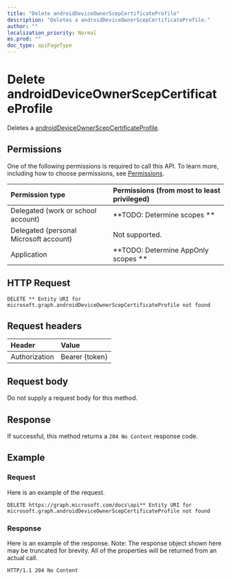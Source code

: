 ```yaml
---
title: "Delete androidDeviceOwnerScepCertificateProfile"
description: "Deletes a androidDeviceOwnerScepCertificateProfile."
author: ""
localization_priority: Normal
ms.prod: ""
doc_type: apiPageType
---
```


# Delete androidDeviceOwnerScepCertificateProfile

Deletes a [androidDeviceOwnerScepCertificateProfile](../resources/androiddeviceownerscepcertificateprofile.md).

## Permissions
One of the following permissions is required to call this API. To learn more, including how to choose permissions, see [Permissions](/concepts/permissions-reference.md).

|Permission type|Permissions (from most to least privileged)|
|:---|:---|
|Delegated (work or school account)|**TODO: Determine scopes **|
|Delegated (personal Microsoft account)|Not supported.|
|Application|**TODO: Determine AppOnly scopes **|

## HTTP Request
<!-- {
  "blockType": "ignored"
}
-->
``` http
DELETE ** Entity URI for microsoft.graph.androidDeviceOwnerScepCertificateProfile not found
```

## Request headers
|Header|Value|
|:---|:---|
|Authorization|Bearer {token}|

## Request body
Do not supply a request body for this method.

## Response
If successful, this method returns a `204 No Content` response code.

## Example

### Request
Here is an example of the request.
<!-- {
  "blockType": "request",
  "name": "delete_androiddeviceownerscepcertificateprofile"
}
-->
``` http
DELETE https://graph.microsoft.com/docs\api** Entity URI for microsoft.graph.androidDeviceOwnerScepCertificateProfile not found
```

### Response
Here is an example of the response. Note: The response object shown here may be truncated for brevity. All of the properties will be returned from an actual call.
<!-- {
  "blockType": "response",
  "truncated": true
}
-->
``` http
HTTP/1.1 204 No Content
```

